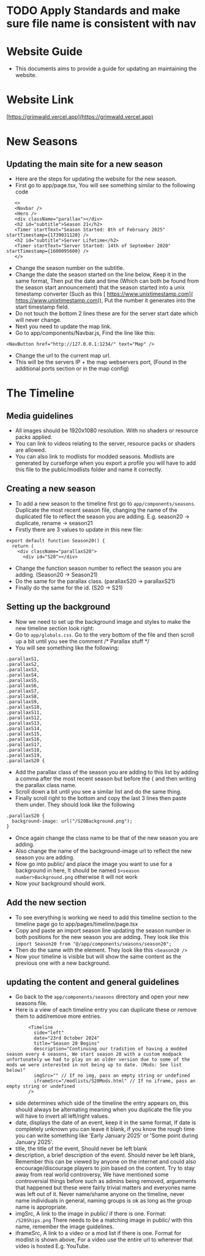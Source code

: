 # TODO Apply Standards and make sure file name is consistent with nav

# Website Guide
- This documents aims to provide a guide for updating an maintaining the website.

# Website Link
[https://grimwald.vercel.app](https://grimwald.vercel.app)

# New Seasons
## Updating the main site for a new season
- Here are the steps for updating the website for the new season.
- First go to app/page.tsx, You will see something similar to the following code
```
   <>
   <Navbar />
   <Hero />
   <div className="parallax"></div>
   <h2 id="subtitle">Season 21</h2>
   <Timer startText="Season Started: 8th of February 2025" startTimestamp={1739031120} />
   <h2 id="subtitle">Server Lifetime</h2>
   <Timer startText="Server Started: 14th of September 2020" startTimestamp={1600095600} />
   </>
```
- Change the season number on the subtitle.
- Change the date the season started on the line below, Keep it in the same format, Then put the date and time (Which can both be found from the season start announcement) that the season started into a unix timestamp converter (Such as this [ https://www.unixtimestamp.com]( https://www.unixtimestamp.com)), Put the number it generates into the start timestamp field.
- Do not touch the bottom 2 lines these are for the server start date which will never change.
- Next you need to update the map link.
- Go to app/components/Navbar.js, Find the line like this:
```
<NavButton href="http://127.0.0.1:1234/" text="Map" />
```
- Change the url to the current map url.
- This will be the servers IP + the map webservers port, (Found in the additional ports section or in the map config)

# The Timeline
## Media guidelines
- All images should be 1920x1080 resolution. With no shaders or resource packs applied.
- You can link to videos relating to the server, resource packs or shaders are allowed.
- You can also link to modlists for modded seasons. Modlists are generated by curseforge when you export a profile you will have to add this file to the public/modlists folder and name it correctly.

## Creating a new season
- To add a new season to the timeline first go to `app/components/seasons`. Duplicate the most recent season file, changing the name of the duplicated file to reflect the season you are adding. E.g. season20 -> duplicate, rename -> season21
- Firstly there are 3 values to update in this new file:
```
export default function Season20() {
  return (
    <div className="parallaxS20">
      <div id="S20"></div>
```
- Change the function season number to reflect the season you are adding. (Season20 -> Season21)
- Do the same for the parallax class. (parallaxS20 -> parallaxS21)
- Finally do the same for the id. (S20 -> S21)

## Setting up the background
- Now we need to set up the background image and styles to make the new timeline section look right:
- Go to `app/globals.css`. Go to the very bottom of the file and then scroll up a bit until you see the comment /* Parallax stuff */
- You will see something like the following:
```
.parallaxS1,
.parallaxS2,
.parallaxS3,
.parallaxS4,
.parallaxS5,
.parallaxS6,
.parallaxS7,
.parallaxS8,
.parallaxS9,
.parallaxS10,
.parallaxS11,
.parallaxS12,
.parallaxS13,
.parallaxS14,
.parallaxS15,
.parallaxS16,
.parallaxS17,
.parallaxS18,
.parallaxS19,
.parallaxS20 {
```
- Add the parallax class of the season you are adding to this list by adding a comma after the most recent season but before the { and then writing the parallax class name.
- Scroll down a bit until you see a similar list and do the same thing.
- Finally scroll right to the bottom and copy the last 3 lines then paste them under. They should look like the following
```
.parallaxS20 {
  background-image: url("/S20Background.png");
}
```
- Once again change the class name to be that of the new season you are adding.
- Also change the name of the background-image url to reflect the new season you are adding.
- Now go into public/ and place the image you want to use for a background in here, It should be named `S<season number>Background.png` otherwise it will not work
- Now your background should work.

## Add the new section
- To see everything is working we need to add this timeline section to the timeline page go to app/pages/timeline/page.tsx
- Copy and paste an import season line updating the season number in both positions for the new season you are adding. They look like this `import Season20 from "@/app/components/seasons/season20";`
- Then do the same with the element. They look like this  `<Season20 />`
- Now your timeline is visible but will show the same content as the previous one with a new background.
## updating the content and general guidelines
- Go back to the `app/components/seasons` directory and open your new seasons file.
- Here is a view of each timeline entry you can duplicate these or remove them to add/remove more entries.
```
        <Timeline
          side="left"
          date="23rd October 2024"
          title="Season 20 Begins"
          description="Continuing our tradition of having a modded season every 4 seasons, We start season 20 with a custom modpack unfortunately we had to play on an older version due to some of the mods we were interested in not being up to date. (Mods: See list below)"
          imgSrc="" // If no img, pass an empty string or undefined
          iframeSrc="/modlists/S20Mods.html" // If no iframe, pass an empty string or undefined
        />
```
- side determines which side of the timeline the entry appears on, this should always be alternating meaning when you duplicate the file you will have to invert all left/right values.
- date, displays the date of an event, keep it in the same format, If date is completely unknown you can leave it blank, if you know the rough time you can write something like 'Early January 2025' or 'Some point during January 2025'.
- title, the title of the event, Should never be left blank
- description, a brief description of the event. Should never be left blank, Remember this can be viewed by anyone on the internet and could also encourage/discourage players to join based on the content. Try to stay away from real world controversy, We have mentioned some controversial things before such as admins being removed, arguements that happened but these were fairly trivial matters and everyones name was left out of it. Never name/shame anyone on the timeline, never name individuals in general, naming groups is ok as long as the group name is appropriate.
- imgSrc, A link to the image in public/ if there is one. Format: `/S20Ships.png` There needs to be a matching image in public/ with this name, remember the image guidelines.
- iframeSrc, A link to a video or a mod list if there is one. Format for modlist is shown above, For a video use the entire url to wherever that video is hosted E.g. YouTube.